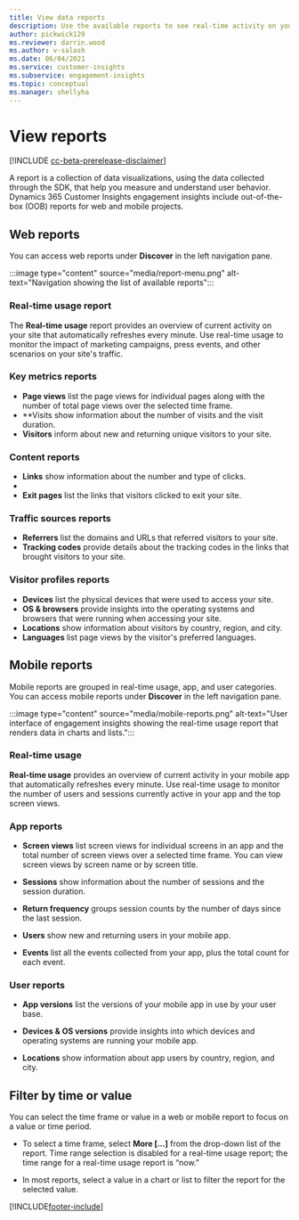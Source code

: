 ```yaml
---
title: View data reports
description: Use the available reports to see real-time activity on your site.
author: pickwick129
ms.reviewer: darrin.wood
ms.author: v-salash
ms.date: 06/04/2021
ms.service: customer-insights
ms.subservice: engagement-insights 
ms.topic: conceptual
ms.manager: shellyha
---
```


# View reports

[!INCLUDE [cc-beta-prerelease-disclaimer](includes/cc-beta-prerelease-disclaimer.md)]

A report is a collection of data visualizations, using the data collected through the SDK, that help you measure and understand user behavior. Dynamics 365 Customer Insights engagement insights include out-of-the-box (OOB) reports for web and mobile projects.  

## Web reports

You can access web reports under **Discover** in the left navigation pane.

:::image type="content" source="media/report-menu.png" alt-text="Navigation showing the list of available reports":::

### Real-time usage report

The  **Real-time usage** report provides an overview of current activity on your site that automatically refreshes every minute. Use real-time usage to monitor the impact of marketing campaigns, press events, and other scenarios on your site's traffic.

### Key metrics reports

- **Page views** list the page views for individual pages along with the number of total page views over the selected time frame.
- **Visits show information about the number of visits and the visit duration.
- **Visitors** inform about new and returning unique visitors to your site.

### Content reports

- **Links** show information about the number and type of clicks.
- 
- **Exit pages** list the links that visitors clicked to exit your site.

### Traffic sources reports

- **Referrers** list the domains and URLs that referred visitors to your site.
- **Tracking codes** provide details about the tracking codes in the links that brought visitors to your site.

### Visitor profiles reports

- **Devices** list the physical devices that were used to access your site.
- **OS & browsers** provide insights into the operating systems and browsers that were running when accessing your site.
- **Locations** show information about visitors by country, region, and city.
- **Languages** list page views by the visitor's preferred languages.

## Mobile reports

Mobile reports are grouped in real-time usage, app, and user categories. You can access mobile reports under **Discover** in the left navigation pane.   

:::image type="content" source="media/mobile-reports.png" alt-text="User interface of engagement insights showing the real-time usage report that renders data in charts and lists.":::   

### Real-time usage

**Real-time usage** provides an overview of current activity in your mobile app that automatically refreshes every minute. Use real-time usage to monitor the number of users and sessions currently active in your app and the top screen views.

### App reports

- **Screen views** list screen views for individual screens in an app and the total number of screen views over a selected time frame. You can view screen views by screen name or by screen title.

- **Sessions** show information about the number of sessions and the session duration.

- **Return frequency** groups session counts by the number of days since the last session.

- **Users** show new and returning users in your mobile app.

- **Events** list all the events collected from your app, plus the total count for each event.

### User reports

- **App versions** list the versions of your mobile app in use by your user base.

- **Devices & OS versions** provide insights into which devices and operating systems are running your mobile app.

- **Locations** show information about app users by country, region, and city.

## Filter by time or value

You can select the time frame or value in a web or mobile report to focus on a value or time period. 

- To select a time frame, select **More [...]** from the drop-down list of the report. Time range selection is disabled for a real-time usage report; the time range for a real-time usage report is “now.”

- In most reports, select a value in a chart or list to filter the report for the selected value.

[!INCLUDE[footer-include](../includes/footer-banner.md)]